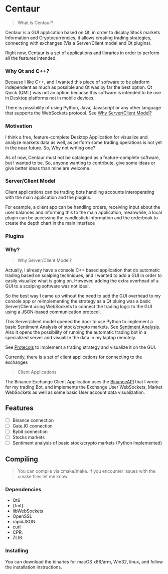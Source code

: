 # Centaur

> What is Centaur?

Centaur is a GUI application based on Qt, in order to display Stock markets Information and Cryptocurrencies, it allows
creating trading strategies, connecting with exchanges (Via a Server/Client model and Qt plugins).

Right now, Centaur is a set of applications and libraries in order to perform all the features intended.

### Why Qt and C++?

Because I like C++, and I wanted this piece of software to be platform independent as much as possible and Qt was by far
the best option. Qt Quick (QML) was not an option because this software is intended to be use in Desktop platforms not
in mobile devices.

There is possibility of using Python, Java, Javascript or any other language that supports the WebSockets protocol.
See [Why Server/Client Model?](readme.md)

### Motivation

I think a free, feature-complete Desktop Application for visualize and analyze markets data as well, as perform some
trading operations is not yet in the near future. So, Why not writing one?

As of now, Centaur must not be cataloged as a feature-complete software, but I wanted to be. So, anyone wanting to
contribute, give some ideas or give better ideas than mine are welcome.

### Server/Client Model

Client applications can be trading bots handling accounts interoperating with the main application and the plugins.

For example, a client app can be handling orders, receiving input about the user balances and informing this to the main
application, meanwhile, a local plugin can be accessing the candlestick information and the orderbook to create the
depth chart in the main interface

### Plugins

### Why?

> Why Server/Client Model?

Actually, I already have a console C++ based application that do automatic trading based on scalping techniques, and I
wanted to add a GUI in order to easily visualize what is going on. However, adding the extra overhead of a GUI to a
scalping software was not ideal.

So the best way I came up without the need to add the GUI overhead to my console app or reimplementing the strategy as a
Qt pluing was a basic Server/Client using WebSockets to connect the trading logic to the GUI using a JSON-based
communication protocol.

This Server/client model opened the door to use Python to implement a basic Sentiment Analysis of stock/crypto markets.
See [Sentiment Analysis](san/readme.md). Also it opens the possibility of running the automatic trading bot in a
specialized server and visualize the data in my laptop remotely.

See [Protecols](contributing/protocols.md) to implement a trading strategy and visualize it on the GUI.

Currently, there is a set of client applications for connecting to the exchanges

> Client Applications

The Binance Exchange Client Application uses the [BinanceAPI](binanceAPI) that I wrote for my trading Bot, and
implements the Exchange User WebSockets, Market WebSockets as well as some basic User account data visualization.

## Features

- [ ] Binance connection
- [ ] Gate.IO connection
- [ ] Bybit connection
- [ ] Stocks markets
- [ ] Sentiment analysis of basic stock/crypto markets (Python Implemented)

## Compiling

> You can compile via cmake/make. If you encounter issues with the cmake files let me know.

### Dependencies

- Qt6
- {fmt}
- libWebSockets
- OpenSSL
- rapidJSON
- curl
- CPR.
- ZLIB

### Installing

You can download the binaries for macOS x86/arm, Win32, linux, and follow the installation instructions.